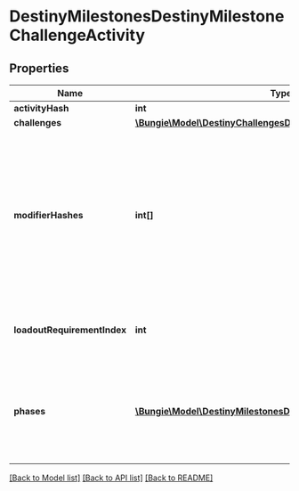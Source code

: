 # DestinyMilestonesDestinyMilestoneChallengeActivity

## Properties
Name | Type | Description | Notes
------------ | ------------- | ------------- | -------------
**activityHash** | **int** |  | [optional] 
**challenges** | [**\Bungie\Model\DestinyChallengesDestinyChallengeStatus[]**](DestinyChallengesDestinyChallengeStatus.md) |  | [optional] 
**modifierHashes** | **int[]** | If the activity has modifiers, this will be the list of modifiers that all variants have in common. Perform lookups against DestinyActivityModifierDefinition which defines the modifier being applied to get at the modifier data.  Note that, in the DestiyActivityDefinition, you will see many more modifiers than this being referred to: those are all *possible* modifiers for the activity, not the active ones. Use only the active ones to match what&#39;s really live. | [optional] 
**loadoutRequirementIndex** | **int** | If returned, this is the index into the DestinyActivityDefinition&#39;s \&quot;loadouts\&quot; property, indicating the currently active loadout requirements. | [optional] 
**phases** | [**\Bungie\Model\DestinyMilestonesDestinyMilestoneActivityPhase[]**](DestinyMilestonesDestinyMilestoneActivityPhase.md) | If the Activity has discrete \&quot;phases\&quot; that we can track, that info will be here. Otherwise, this value will be NULL. Note that this is a list and not a dictionary: the order implies the ascending order of phases or progression in this activity. | [optional] 

[[Back to Model list]](../README.md#documentation-for-models) [[Back to API list]](../README.md#documentation-for-api-endpoints) [[Back to README]](../README.md)


